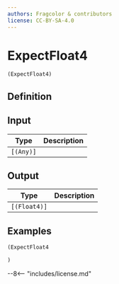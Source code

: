 ```yaml
---
authors: Fragcolor & contributors
license: CC-BY-SA-4.0
---
```



# ExpectFloat4

```clojure
(ExpectFloat4)
```


## Definition




## Input

| Type | Description |
|------|-------------|
| `[(Any)]` |  |


## Output

| Type | Description |
|------|-------------|
| `[(Float4)]` |  |


## Examples

```clojure
(ExpectFloat4

)
```


--8<-- "includes/license.md"
